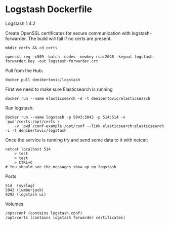 # Logstash Dockerfile

Logstash 1.4.2


Create OpenSSL certificates for secure communication with logstash-forwarder.
The build will fail if no certs are present.

    mkdir certs && cd certs

    openssl req -x509 -batch -nodes -newkey rsa:2048 -keyout logstash-forwarder.key -out logstash-forwarder.crt

Pull from the Hub:

    docker pull denibertovic/logstash

First we need to make sure Elasticsearch is running

    docker run --name elasticsearch -d -t denibertovic/elasticsearch

Run logstash:

    docker run --name logstash -p 5043:5043 -p 514:514 -v `pwd`/certs:/opt/certs \
        -v `pwd`/conf-example:/opt/conf --link elasticsearch:elasticsearch -i -t denibertovic/logstash

Once the service is running try and send some data to it with netcat:

    netcat localhost 514
        > test
        > test
        > CTRL+C
    # You should see the messages show up on logstash

Ports

    514  (syslog)
    5043 (lumberjack)
    9292 (logstash ui)

Volumes

    /opt/conf (contains logstash.conf)
    /opt/certs (contains logstash forwarder certificates)


